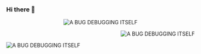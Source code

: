 ### Hi there 👋



<p align = "center"> <img src="https://img.shields.io/badge/A BUG%20DEBUGGING-ITSELF-white.svg" alt="A BUG DEBUGGING ITSELF" /> </p>
<p align = "right"> <img src="https://img.shields.io/badge/PRs-welcome-brightgreen.svg?style=shields" alt="A BUG DEBUGGING ITSELF" /> </p>
<p align = "left"> <img src="https://img.shields.io/badge/contributors-needed-green.svg" alt="A BUG DEBUGGING ITSELF" /> </p>

<!--
**ROboGx/ROboGX** is a ✨ _special_ ✨ repository because its `README.md` (this file) appears on your GitHub profile.

Here are some ideas to get you started:

- 🔭 I’m currently working on ...
- 🌱 I’m currently learning ...
- 👯 I’m looking to collaborate on ...
- 🤔 I’m looking for help with ...
- 💬 Ask me about ...
- 📫 How to reach me: ...
- 😄 Pronouns: ...
- ⚡ Fun fact: ...
-->
